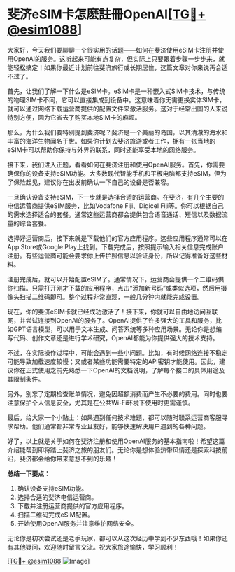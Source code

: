 # 斐济eSIM卡怎麽註冊OpenAI[[TG💪+ @esim1088](https://t.me/s/esim1088)]

大家好，今天我们要聊聊一个很实用的话题——如何在斐济使用eSIM卡注册并使用OpenAI的服务。这听起来可能有点复杂，但实际上只要跟着步骤一步步来，就能轻松搞定！如果你最近计划前往斐济旅行或长期居住，这篇文章对你来说再合适不过了。

首先，让我们了解一下什么是eSIM卡。eSIM卡是一种嵌入式SIM卡技术，与传统的物理SIM卡不同，它可以直接集成到设备中。这意味着你无需更换实体SIM卡，就可以通过网络下载运营商提供的配置文件来激活服务。这对于经常出国的人来说特别方便，因为它省去了购买本地SIM卡的麻烦。

那么，为什么我们要特别提到斐济呢？斐济是一个美丽的岛国，以其清澈的海水和丰富的海洋生物闻名于世。如果你计划去斐济旅游或者工作，拥有一张当地的eSIM卡可以帮助你保持与外界的联系，同时还能享受本地的网络服务。

接下来，我们进入正题，看看如何在斐济注册和使用OpenAI服务。首先，你需要确保你的设备支持eSIM功能。大多数现代智能手机和平板电脑都支持eSIM，但为了保险起见，建议你在出发前确认一下自己的设备是否兼容。

一旦确认设备支持eSIM，下一步就是选择合适的运营商。在斐济，有几个主要的电信运营商提供eSIM服务，比如Vodafone Fiji、Digicel Fiji等。你可以根据自己的需求选择适合的套餐。通常这些运营商都会提供包含语音通话、短信以及数据流量的综合套餐。

选择好运营商后，接下来就是下载他们的官方应用程序。这些应用程序通常可以在App Store或Google Play上找到。下载完成后，按照提示输入相关信息完成账户注册。有些运营商可能会要求你上传护照信息以验证身份，所以记得准备好这些材料。

注册完成后，就可以开始配置eSIM了。通常情况下，运营商会提供一个二维码供你扫描。只需打开刚才下载的应用程序，点击“添加新号码”或类似选项，然后用摄像头扫描二维码即可。整个过程非常直观，一般几分钟内就能完成设置。

现在，你的斐济eSIM卡就已经成功激活了！接下来，你就可以自由地访问互联网，并尝试连接到OpenAI的服务了。OpenAI提供了许多强大的工具和服务，比如GPT语言模型，可以用于文本生成、问答系统等多种应用场景。无论你是想编写代码、创作文章还是进行学术研究，OpenAI都能为你提供强大的技术支持。

不过，在实际操作过程中，可能会遇到一些小问题。比如，有时候网络连接不稳定可能导致加载速度较慢；又或者某些功能需要特定的API密钥才能使用。因此，建议你在正式使用之前先熟悉一下OpenAI的文档说明，了解每个接口的具体用途及其限制条件。

另外，别忘了定期检查账单情况，避免因超额消费而产生不必要的费用。同时也要注意保护个人信息安全，尤其是在公共Wi-Fi环境下使用时更需谨慎。

最后，给大家一个小贴士：如果遇到任何技术难题，都可以随时联系运营商客服寻求帮助。他们通常都非常专业且友好，能够快速解决用户遇到的各种问题。

好了，以上就是关于如何在斐济注册和使用OpenAI服务的基本指南啦！希望这篇介绍能帮到即将踏上斐济之旅的朋友们。无论你是想体验热带风情还是探索科技前沿，斐济都会给你带来意想不到的乐趣！

**总结一下要点：**
1. 确认设备支持eSIM功能。
2. 选择合适的斐济电信运营商。
3. 下载并注册运营商提供的官方应用程序。
4. 扫描二维码完成eSIM配置。
5. 开始使用OpenAI服务并注意维护网络安全。

无论你是初次尝试还是老手玩家，都可以从这次经历中学到不少东西哦！如果你还有其他疑问，欢迎随时留言交流。祝大家旅途愉快，学习顺利！

[[TG💪+ @esim1088](https://t.me/s/esim1088) ![Image](https://i.postimg.cc/4NQfJmqS/Snipaste-2025-05-13-00-14-12.png)]